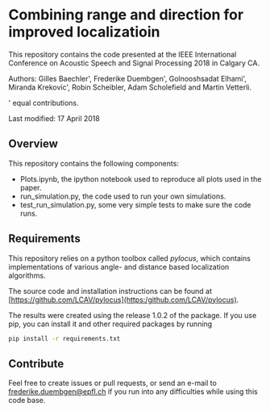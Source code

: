 # Combining range and direction for improved localizatioin

This repository contains the code presented at the IEEE International Conference on Acoustic Speech and Signal Processing 2018 in Calgary CA. 

Authors: Gilles Baechler', Frederike Duembgen', Golnooshsadat Elhami', Miranda Krekovic', Robin Scheibler, Adam Scholefield and Martin Vetterli. 

' equal contributions. 

Last modified: 17 April 2018

## Overview

This repository contains the following components: 
 
- Plots.ipynb, the ipython notebook used to reproduce all plots used in the paper. 
- run_simulation.py, the code used to run your own simulations. 
- test_run_simulation.py, some very simple tests to make sure the code runs.

## Requirements

This repository relies on a python toolbox called _pylocus_, which contains implementations of various angle- and distance based localization algorithms.   

The source code and installation instructions can be found at [https://github.com/LCAV/pylocus](https:/github.com/LCAV/pylocus). 

The results were created using the release 1.0.2 of the package. If you use pip, you can install it and other required packages by running

```bash
pip install -r requirements.txt
``` 

## Contribute

Feel free to create issues or pull requests, or send an e-mail to frederike.duembgen@epfl.ch if you run into any difficulties while using this code base. 
